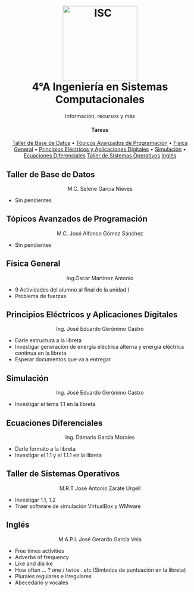 <h1 align="center">
  <br>
  <img src="https://raw.githubusercontent.com/avexyk/TecnologicoLasChoapas/master/Front/itsch_isc.png" alt="ISC" width="200">
  <br>
  4°A Ingeniería en Sistemas Computacionales
  <br>
</h1>
  <p align="center">Información, recursos y más</p>

<h4 align="center">Tareas</h4>

<p align="center">
  <a href="#taller-de-base-de-datos">Taller de Base de Datos</a> •
  <a href="#tópicos-avanzados-de-programación">Tópicos Avanzados de Programación</a> •
  <a href="#física-general">Física General</a> •
  <a href="#principios-eléctricos-y-aplicaciones-digitales">Principios Eléctricos y Aplicaciones Digitales</a> •
  <a href="#simulación">Simulación</a> •
  <a href="#ecuaciones-diferenciales">Ecuaciones Diferenciales</a>
  <a href="#taller-de-sistemas-operativos">Taller de Sistemas Operativos</a>
  <a href="#inglés">Inglés</a>
</p>

## Taller de Base de Datos
<p align="center">M.C. Selene García Nieves</p>

* Sin pendientes

## Tópicos Avanzados de Programación
<p align="center">M.C. José Alfonso Gómez Sánchez</p>

* Sin pendientes

## Física General
<p align="center">Ing.Óscar Martínez Antonio</p>

* 9 Actividades del alumno al final de la unidad I
* Problema de fuerzas

## Principios Eléctricos y Aplicaciones Digitales
<p align="center">Ing. José Eduardo Gerónimo Castro</p>

* Darle estructura a la libreta
* Investigar generación de energía eléctrica alterna y energía eléctrica continua en la libreta
* Esperar documentos que va a entregar

## Simulación
<p align="center">Ing. José Eduardo Gerónimo Castro</p>

* Investigar el tema 1.1 en la libreta

## Ecuaciones Diferenciales
<p align="center">Ing. Dámaris García Morales</p>

* Darle formato a la libreta
* Investigar el 1.1 y el 1.1.1 en la libreta

## Taller de Sistemas Operativos
<p align="center">M.R.T José Antonio Zárate Urgell</p>

* Investigar 1.1, 1.2
* Traer software de simulación VirtualBox y WMware

## Inglés
<p align="center">M.A.P.I. José Gerardo García Vela</p>

* Free times activities
* Adverbs of frequency
* Like and dislike
* How often ... ? one / twice . etc (Símbolos de puntuación en la libreta)
* Plurales regulares e irregulares
* Abecedario y vocales
